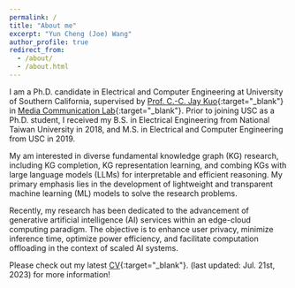```yaml
---
permalink: /
title: "About me"
excerpt: "Yun Cheng (Joe) Wang"
author_profile: true
redirect_from: 
  - /about/
  - /about.html
---
```



I am a Ph.D. candidate in Electrical and Computer Engineering
at University of Southern California, supervised by 
[Prof. C.-C. Jay Kuo](https://viterbi.usc.edu/directory/faculty/Kuo/Chung-Chieh){:target="_blank"}
in [Media Communication Lab](https://mcl.usc.edu/){:target="_blank"}. 
Prior to joining USC as a Ph.D. student, I received my B.S. in 
Electrical Engineering from National Taiwan University in 2018, 
and M.S. in Electrical and Computer Engineering from USC in 2019.

My am interested in diverse fundamental knowledge graph (KG)
research, including KG completion, KG representation 
learning, and combing KGs with large language models (LLMs) 
for interpretable and efficient reasoning. 
My primary emphasis lies in the development of lightweight and 
transparent machine learning (ML) models to solve the research
problems.

Recently, my research has been dedicated to the advancement of 
generative artificial intelligence (AI) services within an 
edge-cloud computing paradigm. The objective is to enhance
user privacy, minimize inference time, optimize power efficiency, 
and facilitate computation offloading in the context of scaled AI systems.

Please check out my latest [CV](../files/cv_230721.pdf){:target="_blank"}.
(last updated: Jul. 21st, 2023) for more information!

